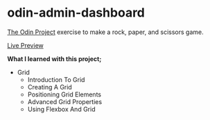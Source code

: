 # odin-admin-dashboard

[The Odin Project](https://www.theodinproject.com/lessons/node-path-intermediate-html-and-css-admin-dashboard) exercise to make a rock, paper, and scissors game.

[Live Preview](https://oguzhan-ulutas.github.io/odin-admin-dashboard/)

**What I learned with this project;**

- Grid
  - Introduction To Grid
  - Creating A Grid
  - Positioning Grid Elements
  - Advanced Grid Properties
  - Using Flexbox And Grid
